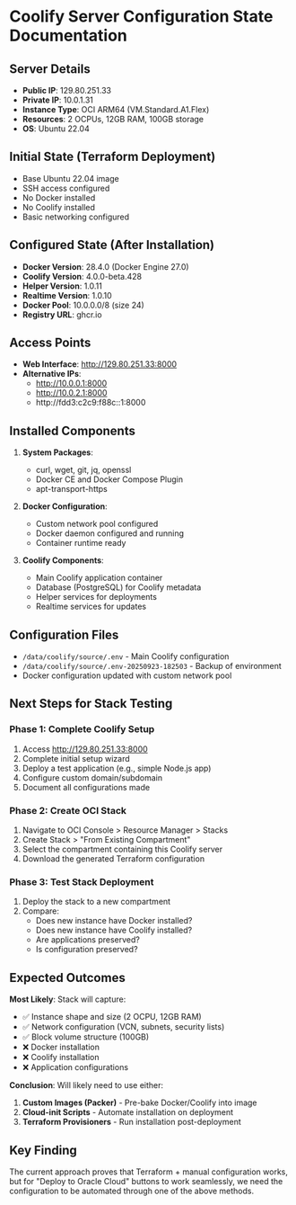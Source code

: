 # Coolify Server Configuration State Documentation

## Server Details
- **Public IP**: 129.80.251.33
- **Private IP**: 10.0.1.31
- **Instance Type**: OCI ARM64 (VM.Standard.A1.Flex)
- **Resources**: 2 OCPUs, 12GB RAM, 100GB storage
- **OS**: Ubuntu 22.04

## Initial State (Terraform Deployment)
- Base Ubuntu 22.04 image
- SSH access configured
- No Docker installed
- No Coolify installed
- Basic networking configured

## Configured State (After Installation)
- **Docker Version**: 28.4.0 (Docker Engine 27.0)
- **Coolify Version**: 4.0.0-beta.428
- **Helper Version**: 1.0.11
- **Realtime Version**: 1.0.10
- **Docker Pool**: 10.0.0.0/8 (size 24)
- **Registry URL**: ghcr.io

## Access Points
- **Web Interface**: http://129.80.251.33:8000
- **Alternative IPs**:
  - http://10.0.0.1:8000
  - http://10.0.2.1:8000
  - http://fdd3:c2c9:f88c::1:8000

## Installed Components
1. **System Packages**:
   - curl, wget, git, jq, openssl
   - Docker CE and Docker Compose Plugin
   - apt-transport-https

2. **Docker Configuration**:
   - Custom network pool configured
   - Docker daemon configured and running
   - Container runtime ready

3. **Coolify Components**:
   - Main Coolify application container
   - Database (PostgreSQL) for Coolify metadata
   - Helper services for deployments
   - Realtime services for updates

## Configuration Files
- `/data/coolify/source/.env` - Main Coolify configuration
- `/data/coolify/source/.env-20250923-182503` - Backup of environment
- Docker configuration updated with custom network pool

## Next Steps for Stack Testing

### Phase 1: Complete Coolify Setup
1. Access http://129.80.251.33:8000
2. Complete initial setup wizard
3. Deploy a test application (e.g., simple Node.js app)
4. Configure custom domain/subdomain
5. Document all configurations made

### Phase 2: Create OCI Stack
1. Navigate to OCI Console > Resource Manager > Stacks
2. Create Stack > "From Existing Compartment"
3. Select the compartment containing this Coolify server
4. Download the generated Terraform configuration

### Phase 3: Test Stack Deployment
1. Deploy the stack to a new compartment
2. Compare:
   - Does new instance have Docker installed?
   - Does new instance have Coolify installed?
   - Are applications preserved?
   - Is configuration preserved?

## Expected Outcomes

**Most Likely**: Stack will capture:
- ✅ Instance shape and size (2 OCPU, 12GB RAM)
- ✅ Network configuration (VCN, subnets, security lists)
- ✅ Block volume structure (100GB)
- ❌ Docker installation
- ❌ Coolify installation
- ❌ Application configurations

**Conclusion**: Will likely need to use either:
1. **Custom Images (Packer)** - Pre-bake Docker/Coolify into image
2. **Cloud-init Scripts** - Automate installation on deployment
3. **Terraform Provisioners** - Run installation post-deployment

## Key Finding
The current approach proves that Terraform + manual configuration works, but for "Deploy to Oracle Cloud" buttons to work seamlessly, we need the configuration to be automated through one of the above methods.